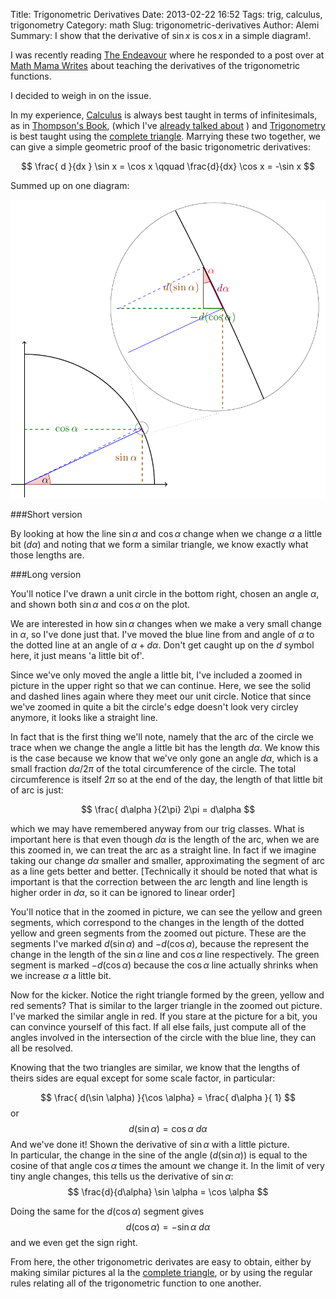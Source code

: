 Title: Trigonometric Derivatives
Date: 2013-02-22 16:52
Tags: trig, calculus, trigonometry
Category: math
Slug: trigonometric-derivatives
Author: Alemi
Summary: I show that the derivative of $\sin x$ is $\cos x$ in a simple diagram!.

I was recently reading [The Endeavour](http://www.johndcook.com/blog/2013/02/11/differentiating-bananas-and-co-bananas/) 
where he responded to a post over at 
[Math Mama Writes](http://mathmamawrites.blogspot.com/2013/02/derivatives-of-sine-and-cosine.html)
about teaching the derivatives of the trigonometric functions.

I decided to weigh in on the issue.

In my experience, 
[Calculus](http://en.wikipedia.org/wiki/Calculus) is always best taught
in terms of infinitesimals, as in 
[Thompson's Book](http://books.google.com/books?id=BrhBAAAAYAAJ&printsec=frontcover&dq=calculus+made+easy&hl=en&sa=X&ei=vu8nUZ-MGcW20AHknICgCw&ved=0CD4Q6AEwAA), 
(which I've [already talked about](|filename|../old/four-fantastic-books-3-of-which-are-free-.md) ) 
and [Trigonometry](http://en.wikipedia.org/wiki/Trigonometry) is best taught using 
the [complete triangle](http://tricochet.com/math/pdfs/completetriangle.pdf).
Marrying these two together, we can give a simple geometric proof of the basic trigonometric derivatives:

$$ \frac{ d }{dx } \sin x = \cos x \qquad \frac{d}{dx} \cos x = -\sin x $$

Summed up on one diagram:
<center>
    <a href="/static/images/trigdiff.pdf">
    <img src="/static/images/trigdiff.png" width=600px alt="Trigonometic Derivatives">
    </a>
</center>

###Short version

By looking at how the line $\sin \alpha$ and $\cos \alpha$ change when we change $\alpha$ a little bit ($d\alpha$) and noting that we form a similar triangle, we know exactly what those lengths are.

###Long version

You'll notice I've drawn a unit circle in the bottom right, chosen an angle $\alpha$, and shown both $\sin \alpha$ and $\cos \alpha$ on the plot.

We are interested in how $\sin \alpha$ changes when we make a very small change in $\alpha$, so I've done just that.  I've moved the blue line from and angle of $\alpha$ to the dotted line at an angle of $\alpha + d\alpha$.  Don't get caught up on the $d$ symbol here, it just means 'a little bit of'.

Since we've only moved the angle a little bit, I've included a zoomed in picture in the upper right so that we can continue.  Here, we see the solid and dashed lines again where they meet our unit circle.  Notice that since we've zoomed in quite a bit the circle's edge doesn't look very circley anymore, it looks like a straight line.

In fact that is the first thing we'll note, namely that the arc of the circle we trace when we change the angle a little bit has the length $d\alpha$.  We know this is the case because we know that we've only gone an angle $d\alpha$, which is a small fraction $d\alpha/2\pi$ of the total circumference of the circle.  The total circumference is itself $2\pi$ so at the end of the day, the length of that little bit of arc is just:

$$ \frac{ d\alpha }{2\pi} 2\pi = d\alpha $$

which we may have remembered anyway from our trig classes. What is important here is that even though $d \alpha$ is the length of the arc, when we are this zoomed in,
we can treat the arc as a straight line.  In fact if we imagine taking our change $d\alpha$ smaller and smaller,
approximating the segment of arc as a line gets better and better. [Technically it should be noted that what is important is that the correction between the arc length and line length is higher order in $d\alpha$, so it can be ignored to linear order]

You'll notice that in the zoomed in picture, we can see the yellow and green segments,
which correspond to the changes in the length of the dotted yellow and green segments
from the zoomed out picture.  These are the segments I've marked $d(\sin \alpha)$ and $-d(\cos \alpha)$, because the represent the change in the length of the $\sin \alpha$ line
and $\cos \alpha$ line respectively.  The green segment is marked $-d(\cos \alpha)$ because the $\cos \alpha$ line actually shrinks when we increase $\alpha$ a little bit.

Now for the kicker.  Notice the right triangle formed by the green, yellow and red sements?  That is similar to the larger triangle in the zoomed out picture.  I've marked the similar angle in red.  If you stare at the picture for a bit, you can convince yourself of this fact.  If all else fails, just compute all of the angles involved in the intersection of the circle with the blue line, they can all be resolved.

Knowing that the two triangles are similar, we know that the lengths of theirs sides are equal except for some scale factor, in particular:

$$ \frac{ d(\sin \alpha) }{\cos \alpha} = \frac{ d\alpha }{ 1} $$
or 
$$ d(\sin \alpha) = \cos \alpha \ d\alpha $$
And we've done it! Shown the derivative of $\sin \alpha$ with a little picture.  
In particular, the change in the sine of the angle ($d(\sin \alpha)$) is equal to the cosine of that angle $\cos \alpha$ times the amount we change it.  In the limit of very tiny angle changes, this tells us the derivative of $\sin \alpha$:
$$ \frac{d}{d\alpha} \sin \alpha = \cos \alpha $$

Doing the same for the $d(\cos \alpha)$ segment gives
$$ d(\cos \alpha) = -\sin\alpha \ d\alpha $$
and we even get the sign right.  

From here, the other trigonometric derivates are easy to obtain, either by making similar pictures al la the [complete triangle](http://tricochet.com/math/pdfs/completetriangle.pdf),
or by using the regular rules relating all of the trigonometric function to one another.
